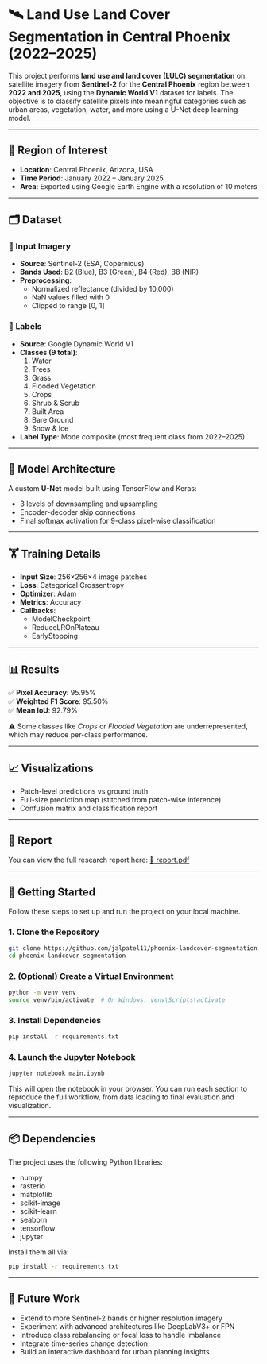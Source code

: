 # 🛰️ Land Use Land Cover Segmentation in Central Phoenix (2022–2025)

This project performs **land use and land cover (LULC) segmentation** on satellite imagery from **Sentinel-2** for the **Central Phoenix** region between **2022 and 2025**, using the **Dynamic World V1** dataset for labels. The objective is to classify satellite pixels into meaningful categories such as urban areas, vegetation, water, and more using a U-Net deep learning model.

---

## 📍 Region of Interest

- **Location**: Central Phoenix, Arizona, USA  
- **Time Period**: January 2022 – January 2025  
- **Area**: Exported using Google Earth Engine with a resolution of 10 meters  

---

## 🗂️ Dataset

### 🔷 Input Imagery

- **Source**: Sentinel-2 (ESA, Copernicus)  
- **Bands Used**: B2 (Blue), B3 (Green), B4 (Red), B8 (NIR)  
- **Preprocessing**:
  - Normalized reflectance (divided by 10,000)
  - NaN values filled with 0
  - Clipped to range [0, 1]

### 🔶 Labels

- **Source**: Google Dynamic World V1  
- **Classes (9 total)**:
  1. Water  
  2. Trees  
  3. Grass  
  4. Flooded Vegetation  
  5. Crops  
  6. Shrub & Scrub  
  7. Built Area  
  8. Bare Ground  
  9. Snow & Ice  
- **Label Type**: Mode composite (most frequent class from 2022–2025)

---

## 🧠 Model Architecture

A custom **U-Net** model built using TensorFlow and Keras:
- 3 levels of downsampling and upsampling  
- Encoder-decoder skip connections  
- Final softmax activation for 9-class pixel-wise classification  

---

## 🏋️ Training Details

- **Input Size**: 256×256×4 image patches  
- **Loss**: Categorical Crossentropy  
- **Optimizer**: Adam  
- **Metrics**: Accuracy  
- **Callbacks**:
  - ModelCheckpoint
  - ReduceLROnPlateau
  - EarlyStopping  

---

## 📊 Results

✅ **Pixel Accuracy**: 95.95%  
✅ **Weighted F1 Score**: 95.50%  
✅ **Mean IoU**: 92.79%

⚠️ Some classes like *Crops* or *Flooded Vegetation* are underrepresented, which may reduce per-class performance.

---

## 📈 Visualizations

- Patch-level predictions vs ground truth  
- Full-size prediction map (stitched from patch-wise inference)  
- Confusion matrix and classification report  

---

## 📄 Report

You can view the full research report here: [📄 report.pdf](./report.pdf)

---

## 🚀 Getting Started

Follow these steps to set up and run the project on your local machine.

### 1. Clone the Repository

```bash
git clone https://github.com/jalpatel11/phoenix-landcover-segmentation.git
cd phoenix-landcover-segmentation
```

### 2. (Optional) Create a Virtual Environment

```bash
python -m venv venv
source venv/bin/activate  # On Windows: venv\Scripts\activate
```

### 3. Install Dependencies

```bash
pip install -r requirements.txt
```

### 4. Launch the Jupyter Notebook

```bash
jupyter notebook main.ipynb
```

This will open the notebook in your browser. You can run each section to reproduce the full workflow, from data loading to final evaluation and visualization.

---

## 📦 Dependencies

The project uses the following Python libraries:

- numpy
- rasterio
- matplotlib
- scikit-image
- scikit-learn
- seaborn
- tensorflow
- jupyter

Install them all via:

```bash
pip install -r requirements.txt
```

---

## 🔮 Future Work

- Extend to more Sentinel-2 bands or higher resolution imagery
- Experiment with advanced architectures like DeepLabV3+ or FPN
- Introduce class rebalancing or focal loss to handle imbalance
- Integrate time-series change detection
- Build an interactive dashboard for urban planning insights
